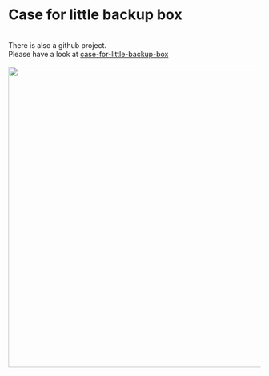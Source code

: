<h1>Case for little backup box</h1>
<br />
There is also a github project.<br />
Please have a look at <a href="https://github.com/outdoorbits/case-for-little-backup-box">case-for-little-backup-box</a><br />
<br />
<img src="https://raw.github.com/outdoorbits/little-backup-box/main/img/lbb-orange.jpg" style="float: right; margin-left: 10px;" width="600"><br />
